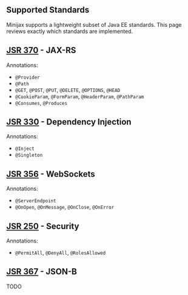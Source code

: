 
Supported Standards
-------------------

Minijax supports a lightweight subset of Java EE standards.  This page reviews exactly which standards are implemented.

## [JSR 370](https://www.jcp.org/en/jsr/detail?id=370) - JAX-RS

Annotations:

* ```@Provider```
* ```@Path```
* ```@GET```, ```@POST```, ```@PUT```, ```@DELETE```, ```@OPTIONS```, ```@HEAD```
* ```@CookieParam```, ```@FormParam```, ```@HeaderParam```, ```@PathParam```
* ```@Consumes```, ```@Produces```

## [JSR 330](https://www.jcp.org/en/jsr/detail?id=330) - Dependency Injection

Annotations:

* ```@Inject```
* ```@Singleton```

## [JSR 356](https://www.jcp.org/en/jsr/detail?id=356) - WebSockets

Annotations:

* ```@ServerEndpoint```
* ```@OnOpen```, ```@OnMessage```, ```@OnClose```, ```@OnError```

## [JSR 250](https://www.jcp.org/en/jsr/detail?id=250) - Security

Annotations:

* ```@PermitAll```, ```@DenyAll```, ```@RolesAllowed```

## [JSR 367](https://www.jcp.org/en/jsr/detail?id=367) - JSON-B

TODO
